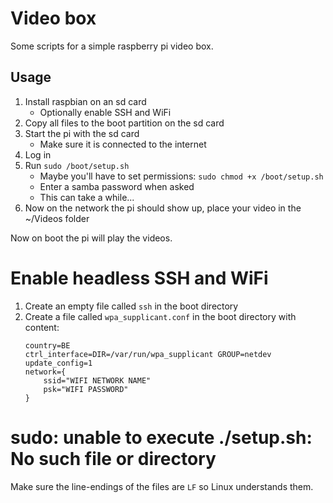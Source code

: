 # Video box

Some scripts for a simple raspberry pi video box.

## Usage

1. Install raspbian on an sd card
   - Optionally enable SSH and WiFi
2. Copy all files to the boot partition on the sd card
3. Start the pi with the sd card
   - Make sure it is connected to the internet
4. Log in
5. Run `sudo /boot/setup.sh`
   - Maybe you'll have to set permissions: `sudo chmod +x /boot/setup.sh`
   - Enter a samba password when asked
   - This can take a while...
6. Now on the network the pi should show up, place your video in the ~/Videos folder

Now on boot the pi will play the videos.

# Enable headless SSH and WiFi

1. Create an empty file called `ssh` in the boot directory
2. Create a file called `wpa_supplicant.conf` in the boot directory with content:
   ```
   country=BE
   ctrl_interface=DIR=/var/run/wpa_supplicant GROUP=netdev
   update_config=1
   network={
       ssid="WIFI NETWORK NAME"
       psk="WIFI PASSWORD"
   }
   ```

# sudo: unable to execute ./setup.sh: No such file or directory

Make sure the line-endings of the files are `LF` so Linux understands them.
